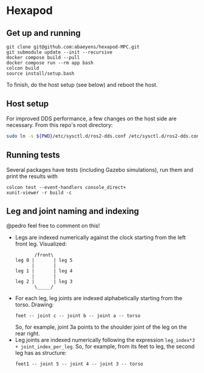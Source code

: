 # Hexapod

## Get up and running
```
git clone git@github.com:abaeyens/hexapod-MPC.git
git submodule update --init --recursive
docker compose build --pull
docker compose run --rm app bash
colcon build
source install/setup.bash
```
To finish, do the host setup (see below) and reboot the host.

## Host setup
For improved DDS performance, a few changes on the host side are necessary.
From this repo's root directory:
```bash
sudo ln -s ${PWD}/etc/sysctl.d/ros2-dds.conf /etc/sysctl.d/ros2-dds.conf
```

## Running tests
Several packages have tests (including Gazebo simulations),
run them and print the results with
```
colcon test --event-handlers console_direct+
xunit-viewer -r build -c
```

## Leg and joint naming and indexing
@pedro feel free to comment on this!
- Legs are indexed numerically against the clock
  starting from the left front leg. Visualized:
  ```
         /front\
  leg 0 |       | leg 5
        |       |
  leg 1 |       | leg 4
        |       |
  leg 2 |       | leg 3
         \_____/
  ```
- For each leg, leg joints are indexed alphabetically starting from the torso.
  Drawing:
  ```
  feet -- joint c -- joint b -- joint a -- torso
  ```
  So, for example, joint 3a points to the shoulder joint
  of the leg on the rear right.
- Leg joints are indexed numerically
  following the expression `leg_index*3 + joint_index_per_leg`.
  So, for example, from its feet to leg, the second leg has as structure:
  ```
  feet1 -- joint 5 -- joint 4 -- joint 3 -- torso
  ```
